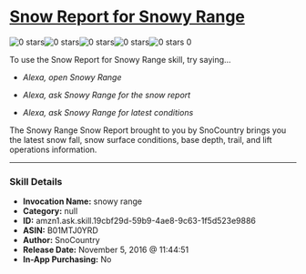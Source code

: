 # [Snow Report for Snowy Range](http://alexa.amazon.com/#skills/amzn1.ask.skill.19cbf29d-59b9-4ae8-9c63-1f5d523e9886)
![0 stars](../../images/ic_star_border_black_18dp_1x.png)![0 stars](../../images/ic_star_border_black_18dp_1x.png)![0 stars](../../images/ic_star_border_black_18dp_1x.png)![0 stars](../../images/ic_star_border_black_18dp_1x.png)![0 stars](../../images/ic_star_border_black_18dp_1x.png) 0

To use the Snow Report for Snowy Range skill, try saying...

* *Alexa, open Snowy Range*

* *Alexa, ask Snowy Range for the snow report*

* *Alexa, ask Snowy Range for latest conditions*

The Snowy Range Snow Report brought to you by SnoCountry brings you the latest snow fall, snow surface conditions,  base depth, trail, and lift operations information.

***

### Skill Details

* **Invocation Name:** snowy range
* **Category:** null
* **ID:** amzn1.ask.skill.19cbf29d-59b9-4ae8-9c63-1f5d523e9886
* **ASIN:** B01MTJ0YRD
* **Author:** SnoCountry
* **Release Date:** November 5, 2016 @ 11:44:51
* **In-App Purchasing:** No
